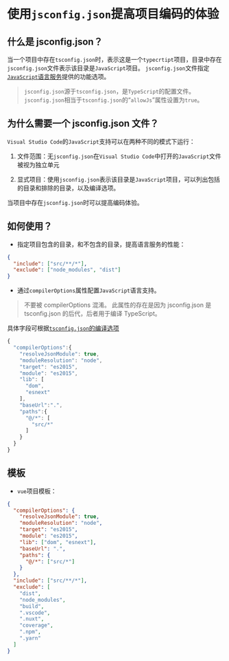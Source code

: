 # 使用`jsconfig.json`提高项目编码的体验

## 什么是 jsconfig.json？

当一个项目中存在`tsconfig.json`时，表示这是一个`typecrtipt`项目，目录中存在`jsconfig.json`文件表示该目录是`JavaScript`项目。
`jsconfig.json`文件指定[`JavaScript`语言服务](https://github.com/Microsoft/TypeScript/wiki/JavaScript-Language-Service-in-Visual-Studio)提供的功能选项。

> `jsconfig.json`源于`tsconfig.json`，是`TypeScript`的配置文件。`jsconfig.json`相当于`tsconfig.json`的“`allowJs`”属性设置为`true`。

## 为什么需要一个 jsconfig.json 文件？

`Visual Studio Code`的`JavaScript`支持可以在两种不同的模式下运行：

1. 文件范围：无`jsconfig.json`在`Visual Studio Code`中打开的`JavaScript`文件被视为独立单元

2. 显式项目：使用`jsconfig.json`表示该目录是`JavaScript`项目，可以列出包括的目录和排除的目录，以及编译选项。

当项目中存在`jsconfig.json`时可以提高编码体验。

## 如何使用？

- 指定项目包含的目录，和不包含的目录，提高语言服务的性能：

```json
{
  "include": ["src/**/*"],
  "exclude": ["node_modules", "dist"]
}
```

- 通过`compilerOptions`属性配置`JavaScript`语言支持。

> 不要被 compilerOptions 混淆。 此属性的存在是因为 jsconfig.json 是 tsconfig.json 的后代，后者用于编译 TypeScript。

具体字段可根据[`tsconfig.json`的编译选项](https://www.tslang.cn/docs/handbook/compiler-options.html)

```js
{
  "compilerOptions":{
    "resolveJsonModule": true,
    "moduleResolution": "node",
    "target": "es2015",
    "module": "es2015",
    "lib": [
      "dom",
      "esnext"
    ],
    "baseUrl":".",
    "paths":{
      "@/*": [
        "src/*"
      ]
    }
  }
}
```

## 模板

- `vue`项目模板：

```json
{
  "compilerOptions": {
    "resolveJsonModule": true,
    "moduleResolution": "node",
    "target": "es2015",
    "module": "es2015",
    "lib": ["dom", "esnext"],
    "baseUrl": ".",
    "paths": {
      "@/*": ["src/*"]
    }
  },
  "include": ["src/**/*"],
  "exclude": [
    "dist",
    "node_modules",
    "build",
    ".vscode",
    ".nuxt",
    "coverage",
    ".npm",
    ".yarn"
  ]
}
```
